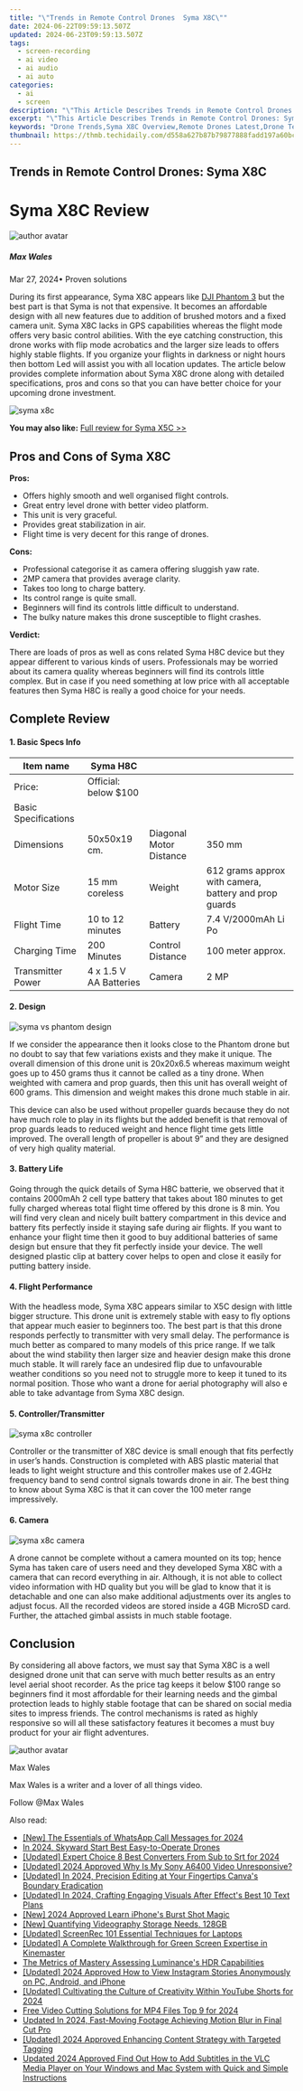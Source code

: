 ```yaml
---
title: "\"Trends in Remote Control Drones  Syma X8C\""
date: 2024-06-22T09:59:13.507Z
updated: 2024-06-23T09:59:13.507Z
tags: 
  - screen-recording
  - ai video
  - ai audio
  - ai auto
categories: 
  - ai
  - screen
description: "\"This Article Describes Trends in Remote Control Drones: Syma X8C\""
excerpt: "\"This Article Describes Trends in Remote Control Drones: Syma X8C\""
keywords: "Drone Trends,Syma X8C Overview,Remote Drones Latest,Drone Technology Advance,Syma X8C Features,Modern Drones Guide,Innovative Drone Control"
thumbnail: https://thmb.techidaily.com/d558a627b87b79877888fadd197a60bce9f9f188240e22025a6fa593d0f053ec.jpg
---
```


## Trends in Remote Control Drones: Syma X8C

# Syma X8C Review

![author avatar](https://images.wondershare.com/filmora/article-images/max-wales-author.jpg)

##### Max Wales

 Mar 27, 2024• Proven solutions

 During its first appearance, Syma X8C appears like [DJI Phantom 3](https://tools.techidaily.com/wondershare/filmora/download/) but the best part is that Syma is not that expensive. It becomes an affordable design with all new features due to addition of brushed motors and a fixed camera unit. Syma X8C lacks in GPS capabilities whereas the flight mode offers very basic control abilities. With the eye catching construction, this drone works with flip mode acrobatics and the larger size leads to offers highly stable flights. If you organize your flights in darkness or night hours then bottom Led will assist you with all location updates. The article below provides complete information about Syma X8C drone along with detailed specifications, pros and cons so that you can have better choice for your upcoming drone investment.

![syma x8c](https://images.wondershare.com/filmora/article-images/syma-x8c.jpg)

**You may also like:** [Full review for Syma X5C >>](HTTPS://filmora.wondershare.com/drones/syma-x5c-drone-review.html)

## Pros and Cons of Syma X8C

**Pros:**

* Offers highly smooth and well organised flight controls.
* Great entry level drone with better video platform.
* This unit is very graceful.
* Provides great stabilization in air.
* Flight time is very decent for this range of drones.

**Cons:**

* Professional categorise it as camera offering sluggish yaw rate.
* 2MP camera that provides average clarity.
* Takes too long to charge battery.
* Its control range is quite small.
* Beginners will find its controls little difficult to understand.
* The bulky nature makes this drone susceptible to flight crashes.

 **Verdict:**

 There are loads of pros as well as cons related Syma H8C device but they appear different to various kinds of users. Professionals may be worried about its camera quality whereas beginners will find its controls little complex. But in case if you need something at low price with all acceptable features then Syma H8C is really a good choice for your needs.

## Complete Review

#### 1. Basic Specs Info

| Item name            | Syma H8C               |                         |                                                       |
| -------------------- | ---------------------- | ----------------------- | ----------------------------------------------------- |
| Price:               | Official: below $100   |                         |                                                       |
| Basic Specifications |                        |                         |                                                       |
| Dimensions           | 50x50x19 cm.           | Diagonal Motor Distance | 350 mm                                                |
| Motor Size           | 15 mm coreless         | Weight                  | 612 grams approx with camera, battery and prop guards |
| Flight Time          | 10 to 12 minutes       | Battery                 | 7.4 V/2000mAh Li Po                                   |
| Charging Time        | 200 Minutes            | Control Distance        | 100 meter approx.                                     |
| Transmitter Power    | 4 x 1.5 V AA Batteries | Camera                  | 2 MP                                                  |

#### 2\.  Design

![syma vs phantom design](https://images.wondershare.com/filmora/article-images/syma-vs-phantom-design.jpg)

 If we consider the appearance then it looks close to the Phantom drone but no doubt to say that few variations exists and they make it unique. The overall dimension of this drone unit is 20x20x6.5 whereas maximum weight goes up to 450 grams thus it cannot be called as a tiny drone. When weighted with camera and prop guards, then this unit has overall weight of 600 grams. This dimension and weight makes this drone much stable in air.

 This device can also be used without propeller guards because they do not have much role to play in its flights but the added benefit is that removal of prop guards leads to reduced weight and hence flight time gets little improved. The overall length of propeller is about 9” and they are designed of very high quality material.

#### 3\.  Battery Life

 Going through the quick details of Syma H8C batterie, we observed that it contains 2000mAh 2 cell type battery that takes about 180 minutes to get fully charged whereas total flight time offered by this drone is 8 min. You will find very clean and nicely built battery compartment in this device and battery fits perfectly inside it staying safe during air flights. If you want to enhance your flight time then it good to buy additional batteries of same design but ensure that they fit perfectly inside your device. The well designed plastic clip at battery cover helps to open and close it easily for putting battery inside.

#### 4\.  Flight Performance

 With the headless mode, Syma X8C appears similar to X5C design with little bigger structure. This drone unit is extremely stable with easy to fly options that appear much easier to beginners too. The best part is that this drone responds perfectly to transmitter with very small delay. The performance is much better as compared to many models of this price range. If we talk about the wind stability then larger size and heavier design make this drone much stable. It will rarely face an undesired flip due to unfavourable weather conditions so you need not to struggle more to keep it tuned to its normal position. Those who want a drone for aerial photography will also e able to take advantage from Syma X8C design.

#### 5\.  Controller/Transmitter

![syma x8c controller](https://images.wondershare.com/filmora/article-images/syma-x8c-controller.jpg)

 Controller or the transmitter of X8C device is small enough that fits perfectly in user’s hands. Construction is completed with ABS plastic material that leads to light weight structure and this controller makes use of 2.4GHz frequency band to send control signals towards drone in air. The best thing to know about Syma X8C is that it can cover the 100 meter range impressively.

#### 6\.  Camera

![syma x8c camera](https://images.wondershare.com/filmora/article-images/syma-x8c-camera.jpg)

 A drone cannot be complete without a camera mounted on its top; hence Syma has taken care of users need and they developed Syma X8C with a camera that can record everything in air. Although, it is not able to collect video information with HD quality but you will be glad to know that it is detachable and one can also make additional adjustments over its angles to adjust focus. All the recorded videos are stored inside a 4GB MicroSD card. Further, the attached gimbal assists in much stable footage.

## Conclusion

 By considering all above factors, we must say that Syma X8C is a well designed drone unit that can serve with much better results as an entry level aerial shoot recorder. As the price tag keeps it below $100 range so beginners find it most affordable for their learning needs and the gimbal protection leads to highly stable footage that can be shared on social media sites to impress friends. The control mechanisms is rated as highly responsive so will all these satisfactory features it becomes a must buy product for your air flight adventures.

![author avatar](https://images.wondershare.com/filmora/article-images/max-wales-author.jpg)

Max Wales

Max Wales is a writer and a lover of all things video.

Follow @Max Wales


<ins class="adsbygoogle"
     style="display:block"
     data-ad-format="autorelaxed"
     data-ad-client="ca-pub-7571918770474297"
     data-ad-slot="1223367746"></ins>



<ins class="adsbygoogle"
     style="display:block"
     data-ad-client="ca-pub-7571918770474297"
     data-ad-slot="8358498916"
     data-ad-format="auto"
     data-full-width-responsive="true"></ins>


<span class="atpl-alsoreadstyle">Also read:</span>
<div><ul>
<li><a href="https://fox-info.techidaily.com/new-the-essentials-of-whatsapp-call-messages-for-2024/"><u>[New] The Essentials of WhatsApp Call Messages for 2024</u></a></li>
<li><a href="https://fox-info.techidaily.com/in-2024-skyward-start-best-easy-to-operate-drones/"><u>In 2024, Skyward Start  Best Easy-to-Operate Drones</u></a></li>
<li><a href="https://fox-info.techidaily.com/updated-expert-choice-8-best-converters-from-sub-to-srt-for-2024/"><u>[Updated] Expert Choice  8 Best Converters From Sub to Srt for 2024</u></a></li>
<li><a href="https://fox-info.techidaily.com/updated-2024-approved-why-is-my-sony-a6400-video-unresponsive/"><u>[Updated] 2024 Approved  Why Is My Sony A6400 Video Unresponsive?</u></a></li>
<li><a href="https://fox-info.techidaily.com/updated-in-2024-precision-editing-at-your-fingertips-canvas-boundary-eradication/"><u>[Updated] In 2024, Precision Editing at Your Fingertips  Canva's Boundary Eradication</u></a></li>
<li><a href="https://fox-info.techidaily.com/updated-in-2024-crafting-engaging-visuals-after-effects-best-10-text-plans/"><u>[Updated] In 2024, Crafting Engaging Visuals  After Effect's Best 10 Text Plans</u></a></li>
<li><a href="https://fox-info.techidaily.com/new-2024-approved-learn-iphones-burst-shot-magic/"><u>[New] 2024 Approved  Learn iPhone's Burst Shot Magic</u></a></li>
<li><a href="https://fox-info.techidaily.com/new-quantifying-videography-storage-needs-128gb/"><u>[New] Quantifying Videography Storage Needs, 128GB</u></a></li>
<li><a href="https://screen-video-capture.techidaily.com/updated-screenrec-101-essential-techniques-for-laptops/"><u>[Updated] ScreenRec 101  Essential Techniques for Laptops</u></a></li>
<li><a href="https://extra-tips.techidaily.com/updated-a-complete-walkthrough-for-green-screen-expertise-in-kinemaster/"><u>[Updated] A Complete Walkthrough for Green Screen Expertise in Kinemaster</u></a></li>
<li><a href="https://extra-tips.techidaily.com/the-metrics-of-mastery-assessing-luminances-hdr-capabilities/"><u>The Metrics of Mastery  Assessing Luminance's HDR Capabilities</u></a></li>
<li><a href="https://instagram-clips.techidaily.com/updated-2024-approved-how-to-view-instagram-stories-anonymously-on-pc-android-and-iphone/"><u>[Updated] 2024 Approved  How to View Instagram Stories Anonymously on PC, Android, and iPhone</u></a></li>
<li><a href="https://facebook-video-share.techidaily.com/updated-cultivating-the-culture-of-creativity-within-youtube-shorts-for-2024/"><u>[Updated] Cultivating the Culture of Creativity Within YouTube Shorts for 2024</u></a></li>
<li><a href="https://ai-vdieo-software.techidaily.com/free-video-cutting-solutions-for-mp4-files-top-9-for-2024/"><u>Free Video Cutting Solutions for MP4 Files Top 9 for 2024</u></a></li>
<li><a href="https://video-content-creator.techidaily.com/updated-in-2024-fast-moving-footage-achieving-motion-blur-in-final-cut-pro/"><u>Updated In 2024, Fast-Moving Footage Achieving Motion Blur in Final Cut Pro</u></a></li>
<li><a href="https://eaxpv-info.techidaily.com/updated-2024-approved-enhancing-content-strategy-with-targeted-tagging/"><u>[Updated] 2024 Approved  Enhancing Content Strategy with Targeted Tagging</u></a></li>
<li><a href="https://ai-video-editing.techidaily.com/updated-2024-approved-find-out-how-to-add-subtitles-in-the-vlc-media-player-on-your-windows-and-mac-system-with-quick-and-simple-instructions/"><u>Updated 2024 Approved Find Out How to Add Subtitles in the VLC Media Player on Your Windows and Mac System with Quick and Simple Instructions</u></a></li>
</ul></div>
